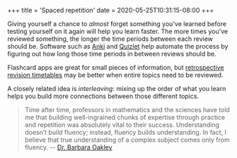 +++
title = 'Spaced repetition'
date = 2020-05-25T10:31:15-08:00
+++

Giving yourself a chance to _almost_ forget something you've learned before testing yourself on it again will help you learn faster. The more times you've reviewed something, the longer the time periods between each review should be. Software such as [Anki](https://apps.ankiweb.net/) and [Quizlet](https://quizlet.com/) help automate the process by figuring out how long those time periods in between reviews should be.

Flashcard apps are great for small pieces of information, but [retrospective revision timetables](https://www.youtube.com/watch?v=b7o09a7t4RA) may be better when entire topics need to be reviewed.

A closely related idea is _interleaving_: mixing up the order of what you learn helps you build more connections between those different topics.

> Time after time, professors in mathematics and the sciences have told me that building well-ingrained chunks of expertise through practice and repetition was absolutely vital to their success. Understanding doesn’t build fluency; instead, fluency builds understanding. In fact, I believe that true understanding of a complex subject comes only from fluency. -- [Dr. Barbara Oakley](http://nautil.us/issue/17/big-bangs/how-i-rewired-my-brain-to-become-fluent-in-math-rd)
